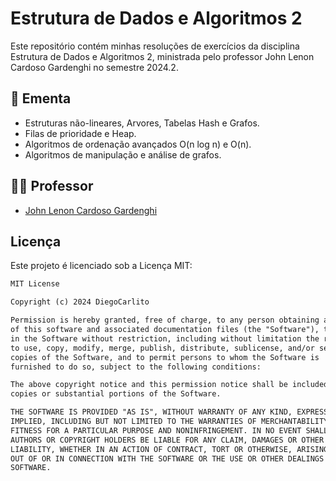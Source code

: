 # Estrutura de Dados e Algoritmos 2

Este repositório contém minhas resoluções de exercícios da disciplina Estrutura de Dados e Algoritmos 2, ministrada pelo
professor John Lenon Cardoso Gardenghi no semestre 2024.2.

## 📖 Ementa

- Estruturas não-lineares, Arvores, Tabelas Hash e Grafos.
- Filas de prioridade e Heap.
- Algoritmos de ordenação avançados O(n log n) e O(n).
- Algoritmos de manipulação e análise de grafos.

## 👨‍🏫 Professor

- [John Lenon Cardoso Gardenghi](https://sigaa.unb.br/sigaa/public/docente/portal.jsf?siape=3089262)

## Licença

Este projeto é licenciado sob a Licença MIT:
```txt
MIT License

Copyright (c) 2024 DiegoCarlito

Permission is hereby granted, free of charge, to any person obtaining a copy
of this software and associated documentation files (the "Software"), to deal
in the Software without restriction, including without limitation the rights
to use, copy, modify, merge, publish, distribute, sublicense, and/or sell
copies of the Software, and to permit persons to whom the Software is
furnished to do so, subject to the following conditions:

The above copyright notice and this permission notice shall be included in all
copies or substantial portions of the Software.

THE SOFTWARE IS PROVIDED "AS IS", WITHOUT WARRANTY OF ANY KIND, EXPRESS OR
IMPLIED, INCLUDING BUT NOT LIMITED TO THE WARRANTIES OF MERCHANTABILITY,
FITNESS FOR A PARTICULAR PURPOSE AND NONINFRINGEMENT. IN NO EVENT SHALL THE
AUTHORS OR COPYRIGHT HOLDERS BE LIABLE FOR ANY CLAIM, DAMAGES OR OTHER
LIABILITY, WHETHER IN AN ACTION OF CONTRACT, TORT OR OTHERWISE, ARISING FROM,
OUT OF OR IN CONNECTION WITH THE SOFTWARE OR THE USE OR OTHER DEALINGS IN THE
SOFTWARE.
```